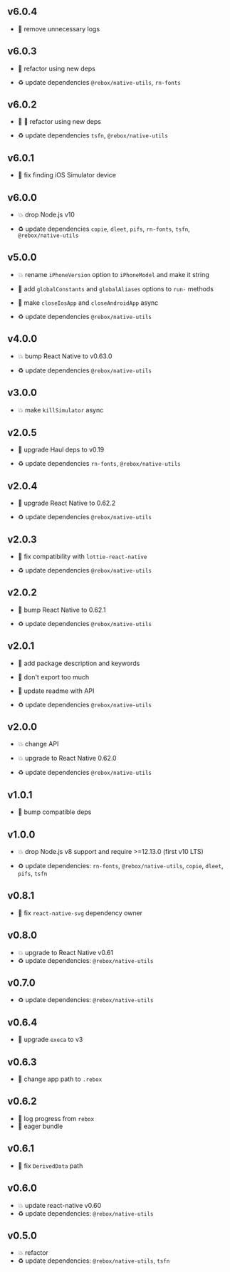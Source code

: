 ## v6.0.4

* 🐞 remove unnecessary logs

## v6.0.3

* 🐞 refactor using new deps

* ♻️ update dependencies `@rebox/native-utils`, `rn-fonts`

## v6.0.2

* 🐞 🐞 refactor using new deps

* ♻️ update dependencies `tsfn`, `@rebox/native-utils`

## v6.0.1

* 🐞 fix finding iOS Simulator device

## v6.0.0

* 💥 drop Node.js v10

* ♻️ update dependencies `copie`, `dleet`, `pifs`, `rn-fonts`, `tsfn`, `@rebox/native-utils`

## v5.0.0

* 💥 rename `iPhoneVersion` option to `iPhoneModel` and make it string

* 🌱 add `globalConstants` and `globalAliases` options to `run-` methods

* 🐞 make `closeIosApp` and `closeAndroidApp` async

* ♻️ update dependencies `@rebox/native-utils`

## v4.0.0

* 💥 bump React Native to v0.63.0

* ♻️ update dependencies `@rebox/native-utils`

## v3.0.0

* 💥 make `killSimulator` async

## v2.0.5

* 🐞 upgrade Haul deps to v0.19

* ♻️ update dependencies `rn-fonts`, `@rebox/native-utils`

## v2.0.4

* 🐞 upgrade React Native to 0.62.2

* ♻️ update dependencies `@rebox/native-utils`

## v2.0.3

* 🐞 fix compatibility with `lottie-react-native`

* ♻️ update dependencies `@rebox/native-utils`

## v2.0.2

* 🐞 bump React Native to 0.62.1

* ♻️ update dependencies `@rebox/native-utils`

## v2.0.1

* 🐞 add package description and keywords

* 🐞 don't export too much

* 🐞 update readme with API

* ♻️ update dependencies `@rebox/native-utils`

## v2.0.0

* 💥 change API

* 💥 upgrade to React Native 0.62.0

* ♻️ update dependencies `@rebox/native-utils`

## v1.0.1

* 🐞 bump compatible deps

## v1.0.0

* 💥 drop Node.js v8 support and require >=12.13.0 (first v10 LTS)

* ♻️ update dependencies: `rn-fonts`, `@rebox/native-utils`, `copie`, `dleet`, `pifs`, `tsfn`

## v0.8.1

* 🐞 fix `react-native-svg` dependency owner

## v0.8.0

* 💥 upgrade to React Native v0.61
* ♻️ update dependencies: `@rebox/native-utils`

## v0.7.0

* ♻️ update dependencies: `@rebox/native-utils`

## v0.6.4

* 🐞 upgrade `execa` to v3

## v0.6.3

* 🐞 change app path to `.rebox`

## v0.6.2

* 🐞 log progress from `rebox`
* 🐞 eager bundle

## v0.6.1

* 🐞 fix `DerivedData` path

## v0.6.0

* 💥 update react-native v0.60
* ♻️ update dependencies: `@rebox/native-utils`

## v0.5.0

* 💥 refactor
* ♻️ update dependencies: `@rebox/native-utils`, `tsfn`
